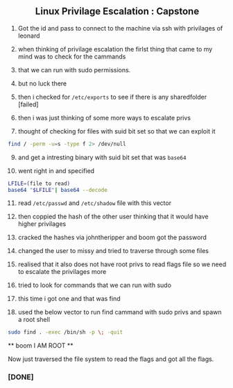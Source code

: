 <h2 align="center">Linux Privilage Escalation : Capstone</h2>

1. Got the id and pass to connect to the machine via ssh with privilages of leonard

2. when thinking of privilage escalation the firlst thing that came to my mind was to check for the cammands 

3. that we can run with sudo permissions.

4. but no luck there 

5. then i checked for `/etc/exports` to see if there is any sharedfolder  [failed]

6. then i was just thinking of some more ways to escalate privs 

7. thought of checking for files with suid bit set so that we can exploit it 

```bash
find / -perm -u=s -type f 2> /dev/null
```

9. and get a intresting binary with suid bit set that was `base64`

10. went right in and specified 
```bash
LFILE=(file to read)
base64 "$LFILE"| base64 --decode
```
11.  read `/etc/passwd` and `/etc/shadow` file with this vector 

12. then coppied the hash of the other user thinking that it would have higher privilages 

13. cracked the hashes via johntheripper and boom got the password

14. changed the user to missy and tried to traverse through some files 

15. realised that it also does not have root privs to read flags file so we need to escalate the privilages more 

16. tried to look for commands that we can run with sudo 

17. this time i got one and that was find 

18. used the below vector to run find cammand with sudo privs and spawn a root shell 

```bash
sudo find . -exec /bin/sh -p \; -quit
```

** boom I AM ROOT **

Now just traversed the file system to read the flags and got all the flags.

### [DONE]